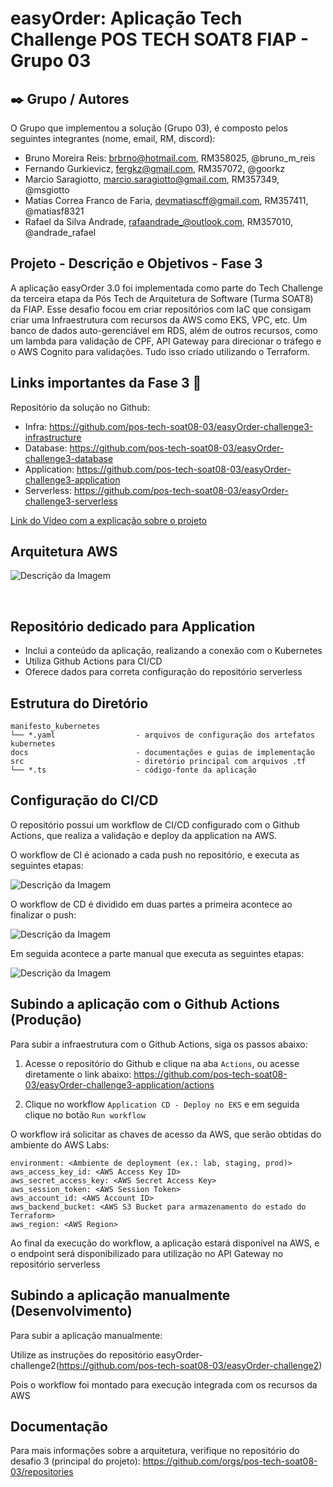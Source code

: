 # easyOrder: Aplicação Tech Challenge POS TECH SOAT8 FIAP - Grupo 03

## ✒️ Grupo / Autores

O Grupo que implementou a solução (Grupo 03), é composto pelos seguintes integrantes (nome, email, RM, discord):
- Bruno Moreira Reis: brbrno@hotmail.com, RM358025, @bruno_m_reis
- Fernando Gurkievicz, fergkz@gmail.com, RM357072, @goorkz
- Marcio Saragiotto, marcio.saragiotto@gmail.com, RM357349, @msgiotto
- Matias Correa Franco de Faria, devmatiascff@gmail.com, RM357411, @matiasf8321
- Rafael da Silva Andrade, rafaandrade_@outlook.com, RM357010, @andrade_rafael

## Projeto - Descrição e Objetivos - Fase 3
A aplicação easyOrder 3.0 foi implementada como parte do Tech Challenge da terceira etapa da Pós Tech de
Arquitetura de Software (Turma SOAT8) da FIAP. Esse desafio focou em criar repositórios com IaC que consigam criar
uma Infraestrutura com recursos da AWS como EKS, VPC, etc. Um banco de dados auto-gerenciável em RDS, além de outros recursos,
como um lambda para validação de CPF, API Gateway para direcionar o tráfego e o AWS Cognito para validações. Tudo isso criado utilizando
o Terraform.

## Links importantes da Fase 3 🌟
Repositório da solução no Github:
 - Infra: https://github.com/pos-tech-soat08-03/easyOrder-challenge3-infrastructure
 - Database: https://github.com/pos-tech-soat08-03/easyOrder-challenge3-database
 - Application: https://github.com/pos-tech-soat08-03/easyOrder-challenge3-application
 - Serverless: https://github.com/pos-tech-soat08-03/easyOrder-challenge3-serverless
   
[Link do Vídeo com a explicação sobre o projeto](https://youtu.be/DAt6ONelqlg)

## Arquitetura AWS

![Descrição da Imagem](docs/assets/arquitetura_easyOrder_AWS.png)

&nbsp;
## Repositório dedicado para Application 
- Inclui a conteúdo da aplicação, realizando a conexão com o Kubernetes 
- Utiliza Github Actions para CI/CD
- Oferece dados para correta configuração do repositório serverless

## Estrutura do Diretório

```plaintext
manifesto_kubernetes        
└── *.yaml                  - arquivos de configuração dos artefatos kubernetes
docs                        - documentações e guias de implementação
src                         - diretório principal com arquivos .tf
└── *.ts                    - código-fonte da aplicação
```

## Configuração do CI/CD

O repositório possui um workflow de CI/CD configurado com o Github Actions, que realiza a validação e deploy da application na AWS.

O workflow de CI é acionado a cada push no repositório, e executa as seguintes etapas:

![Descrição da Imagem](docs/assets/ci-image.png)

O workflow de CD é dividido em duas partes a primeira acontece ao finalizar o push:

![Descrição da Imagem](docs/assets/cd-image1.png)

Em seguida acontece a parte manual que executa as seguintes etapas:

![Descrição da Imagem](docs/assets/cd-image2.png)

## Subindo a aplicação com o Github Actions (Produção)

Para subir a infraestrutura com o Github Actions, siga os passos abaixo:

1. Acesse o repositório do Github e clique na aba `Actions`, ou acesse diretamente o link abaixo:
 https://github.com/pos-tech-soat08-03/easyOrder-challenge3-application/actions

2. Clique no workflow `Application CD - Deploy no EKS` e em seguida clique no botão `Run workflow`

O workflow irá solicitar as chaves de acesso da AWS, que serão obtidas do ambiente do AWS Labs:

```plaintext
environment: <Ambiente de deployment (ex.: lab, staging, prod)>
aws_access_key_id: <AWS Access Key ID>
aws_secret_access_key: <AWS Secret Access Key>
aws_session_token: <AWS Session Token>
aws_account_id: <AWS Account ID>
aws_backend_bucket: <AWS S3 Bucket para armazenamento do estado do Terraform>
aws_region: <AWS Region>
```

Ao final da execução do workflow, a aplicação estará disponível na AWS, e o endpoint será disponibilizado para utilização no API Gateway no repositório serverless

## Subindo a aplicação manualmente (Desenvolvimento)

Para subir a aplicação manualmente:

Utilize as instruções do repositório easyOrder-challenge2(https://github.com/pos-tech-soat08-03/easyOrder-challenge2)

Pois o workflow foi montado para execução integrada com os recursos da AWS

## Documentação

Para mais informações sobre a arquitetura, verifique no repositório do desafio 3 (principal do projeto):
https://github.com/orgs/pos-tech-soat08-03/repositories
